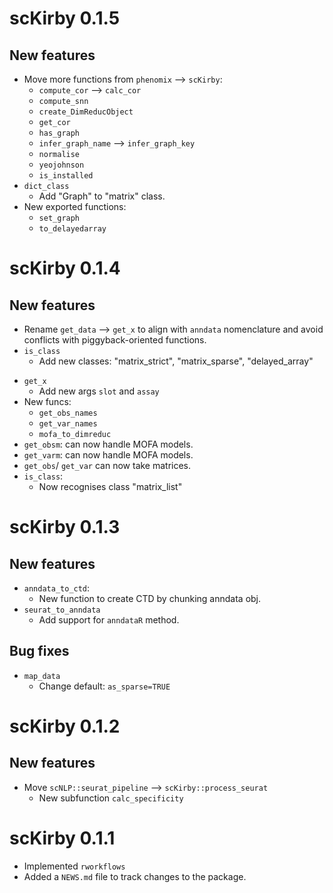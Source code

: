 # scKirby 0.1.5

## New features

* Move more functions from `phenomix` --> `scKirby`:
  - `compute_cor` --> `calc_cor`
  - `compute_snn`
  - `create_DimReducObject`
  - `get_cor`
  - `has_graph`
  - `infer_graph_name` --> `infer_graph_key`
  - `normalise`
  - `yeojohnson`
  - `is_installed`
* `dict_class`
  - Add "Graph" to "matrix" class.
* New exported functions:
  - `set_graph`
  - `to_delayedarray`

# scKirby 0.1.4

## New features

- Rename `get_data` --> `get_x` to align with `anndata` nomenclature 
and avoid conflicts with piggyback-oriented functions.
- `is_class`
  - Add new classes: "matrix_strict", "matrix_sparse", "delayed_array"
* `get_x`
    - Add new args `slot` and `assay`
* New funcs: 
  - `get_obs_names`
  - `get_var_names`
  - `mofa_to_dimreduc`
* `get_obsm`: can now handle MOFA models.
* `get_varm`: can now handle MOFA models.
* `get_obs`/ `get_var` can now take matrices.
* `is_class`:
  - Now recognises class "matrix_list"


# scKirby 0.1.3

## New features

* `anndata_to_ctd`:
  - New function to create CTD by chunking anndata obj.
* `seurat_to_anndata`
  - Add support for `anndataR` method.
  
## Bug fixes

* `map_data`
  - Change default: `as_sparse=TRUE`

# scKirby 0.1.2

## New features

* Move `scNLP::seurat_pipeline` --> `scKirby::process_seurat`
  - New subfunction `calc_specificity`

# scKirby 0.1.1

* Implemented `rworkflows` 
* Added a `NEWS.md` file to track changes to the package.
